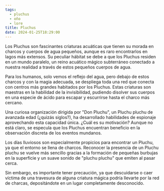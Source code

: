 ```yaml
---
tags:
  - pluchus
  - oño
  - lore
title: Pluchus
date: 2024-01-25T18:29:00
---
```

Los Pluchus son fascinantes criaturas acuáticas que tienen su morada en charcos y cuerpos de agua pequeños, aunque es raro encontrarlos en lagos más extensos. Su peculiar hábitat se debe a que los Pluchus residen en un mundo paralelo, un reino acuático mágico subterráneo conectado a nuestra realidad a través de estos pequeños cuerpos de agua.

Para los humanos, solo vemos el reflejo del agua, pero debajo de estos charcos y con la magia adecuada, se despliega toda una red que conecta con centros más grandes habitados por los Pluchus. Estas criaturas son maestras en la habilidad de la invisibilidad, pudiendo disolver sus cuerpos en una especie de ácido para escapar y escurrirse hasta el charco más cercano.

Una curiosa organización dirigida por "Don Pluchu", un Pluchu pluchu de avanzada edad (¿quizás siglos?), ha desarrollado habilidades de espionaje aprovechando esta capacidad única. ¿Cuál es su motivación? Aunque no está claro, se especula que los Pluchus encuentran beneficio en la observación discreta de los eventos mundanos.

Los días lluviosos son especialmente propicios para encontrar un Pluchu, ya que el entorno se llena de charcos. Reconocer la presencia de un Pluchu pluchu se vuelve más sencillo gracias a la formación de pequeñas burbujas en la superficie y un suave sonido de "pluchu pluchu" que emiten al pasar cerca.

Sin embargo, es importante tener precaución, ya que descuidarse o caer víctima de una travesura de alguna criatura mágica podría llevarte por la red de charcas, depositándote en un lugar completamente desconocido.